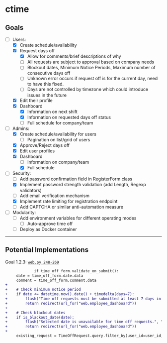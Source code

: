 # ctime

## Goals

- [ ] Users:
  - [x] Create schedule/availability
  - [x] Request days off
    - [x] Allow for comments/brief descriptions of why
    - [ ] All requests are subject to approval based on company needs
    - [ ] Blockout dates, Minimum Notice Periods, Maximum number of consecutive days off
    - [ ] Unknown error occurs if request off is for the current day, need to have this fixed.
    - [ ] Days are not controlled by timezone which could introduce issues in the future
  - [x] Edit their profile
  - [x] Dashboard
    - [x] Information on next shift
    - [x] Information on requested days off status
    - [ ] Full schedule for company/team
- [ ] Admins:
  - [x] Create schedule/availability for users
    - [ ] Pagination on list/grid of users
  - [x] Approve/Reject days off
  - [x] Edit user profiles
  - [x] Dashboard
    - [ ] Information on company/team
    - [x] Full schedule
- [ ] Security:
  - [ ] Add password confirmation field in RegisterForm class
  - [x] Implement password strength validation (add Length, Regexp validators)
  - [ ] Add email verification mechanism
  - [x] Implement rate limiting for registration endpoint
  - [ ] Add CAPTCHA or similar anti-automation measure
- [ ] Modularity:
  - [ ] Add environment variables for different operating modes
    - [ ] Auto-approve time off
  - [ ] Deploy as Docker container

---

## Potential Implementations

Goal 1.2.3:
[`web.py 248-269`](https://github.com/soarn/ctime/pull/1#pullrequestreview-2585551426)

```diff
             if time_off_form.validate_on_submit():
     date = time_off_form.date.data
     comment = time_off_form.comment.data
+    
+    # Check minimum notice period
+    if date <= datetime.now().date() + timedelta(days=7):
+        flash("Time off requests must be submitted at least 7 days in advance.", "warning")
+        return redirect(url_for("web.employee_dashboard"))
+    
+    # Check blackout dates
+    if is_blackout_date(date):
+        flash("Selected date is unavailable for time off requests.", "warning")
+        return redirect(url_for("web.employee_dashboard"))
+    
     existing_request = TimeOffRequest.query.filter_by(user_id=user_id, date=date).first()
```
